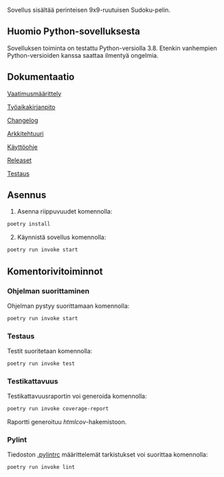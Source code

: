 Sovellus sisältää perinteisen 9x9-ruutuisen Sudoku-pelin.


## Huomio Python-sovelluksesta

Sovelluksen toiminta on testattu Python-versiolla 3.8. Etenkin vanhempien Python-versioiden kanssa saattaa ilmentyä ongelmia.


## Dokumentaatio

[Vaatimusmäärittely](https://github.com/h0gm4n/ot-harjoitustyo/blob/master/dokumentaatio/vaatimusmaarittely.md)

[Työaikakirjanpito](https://github.com/h0gm4n/ot-harjoitustyo/blob/master/dokumentaatio/tyoaikakirjanpito.md)

[Changelog](https://github.com/h0gm4n/ot-harjoitustyo/blob/master/dokumentaatio/changelog.md)

[Arkkitehtuuri](https://github.com/h0gm4n/ot-harjoitustyo/blob/master/dokumentaatio/arkkitehtuuri.md)

[Käyttöohje](https://github.com/h0gm4n/ot-harjoitustyo/blob/master/dokumentaatio/kayttoohje.md)

[Releaset](https://github.com/h0gm4n/ot-harjoitustyo/releases)

[Testaus](https://github.com/h0gm4n/ot-harjoitustyo/blob/master/dokumentaatio/testaus.md)

## Asennus

1. Asenna riippuvuudet komennolla:

```bash
poetry install
```

2. Käynnistä sovellus komennolla:

```bash
poetry run invoke start
```

## Komentorivitoiminnot

### Ohjelman suorittaminen

Ohjelman pystyy suorittamaan komennolla:

```bash
poetry run invoke start
```

### Testaus

Testit suoritetaan komennolla:

```bash
poetry run invoke test
```

### Testikattavuus

Testikattavuusraportin voi generoida komennolla:

```bash
poetry run invoke coverage-report
```

Raportti generoituu _htmlcov_-hakemistoon.

### Pylint

Tiedoston [.pylintrc](./.pylintrc) määrittelemät tarkistukset voi suorittaa komennolla:

```bash
poetry run invoke lint
```
